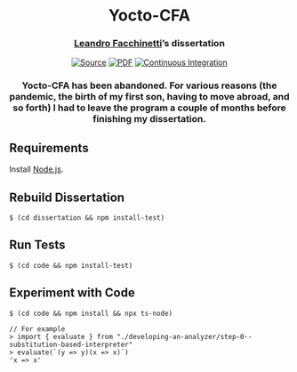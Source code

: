 <h1 align="center">Yocto-CFA</h1>
<h3 align="center"><a href="https://www.leafac.com">Leandro Facchinetti</a>’s dissertation</h3>
<p align="center">
<a href="https://github.com/leafac/yocto-cfa"><img alt="Source" src="https://img.shields.io/badge/Source---"></a>
<a href="dissertation/yocto-cfa.pdf"><img alt="PDF" src="https://img.shields.io/badge/PDF---"></a>
<a href="https://github.com/leafac/yocto-cfa/actions"><img alt="Continuous Integration" src="https://github.com/leafac/yocto-cfa/workflows/.github/workflows/main.yml/badge.svg"></a>
</p>

<h3 align="center">Yocto-CFA has been abandoned. For various reasons (the pandemic, the birth of my first son, having to move abroad, and so forth) I had to leave the program a couple of months before finishing my dissertation.</h3>

## Requirements

Install [Node.js](https://nodejs.org/).

## Rebuild Dissertation

```console
$ (cd dissertation && npm install-test)
```

## Run Tests

```console
$ (cd code && npm install-test)
```

## Experiment with Code

```console
$ (cd code && npm install && npx ts-node)

// For example
> import { evaluate } from "./developing-an-analyzer/step-0--substitution-based-interpreter"
> evaluate(`(y => y)(x => x)`)
'x => x'
```
